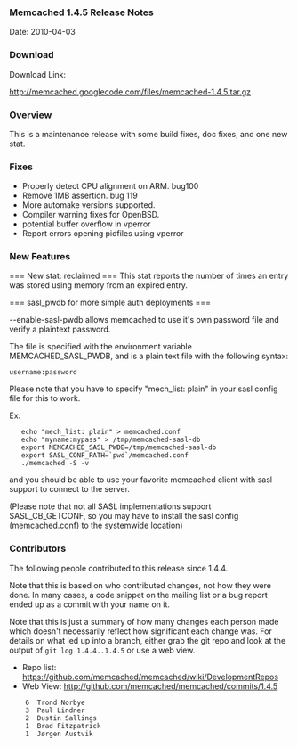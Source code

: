 ### Memcached 1.4.5 Release Notes

Date: 2010-04-03

### Download

Download Link:

http://memcached.googlecode.com/files/memcached-1.4.5.tar.gz


### Overview

This is a maintenance release with some build fixes, doc fixes, and
one new stat.


### Fixes

  * Properly detect CPU alignment on ARM. bug100
  * Remove 1MB assertion. bug 119
  * More automake versions supported.
  * Compiler warning fixes for OpenBSD.
  * potential buffer overflow in vperror
  * Report errors opening pidfiles using vperror


### New Features


=== New stat: reclaimed ===
This stat reports the number of times an entry was stored using memory
from an expired entry.


=== sasl_pwdb for more simple auth deployments ===

--enable-sasl-pwdb allows memcached to use it's own password file and
verify a plaintext password.
    
The file is specified with the environment variable
MEMCACHED_SASL_PWDB, and is a plain text file with the following
syntax:
    
```
username:password
```

Please note that you have to specify "mech_list: plain" in your sasl
config file for this to work.
    
Ex:

```
   echo "mech_list: plain" > memcached.conf
   echo "myname:mypass" > /tmp/memcached-sasl-db
   export MEMCACHED_SASL_PWDB=/tmp/memcached-sasl-db
   export SASL_CONF_PATH=`pwd`/memcached.conf
   ./memcached -S -v
```

and you should be able to use your favorite memcached client with sasl
support to connect to the server.
    
(Please note that not all SASL implementations support
SASL_CB_GETCONF, so you may have to install the sasl config
(memcached.conf) to the systemwide location)


### Contributors

The following people contributed to this release since 1.4.4.

Note that this is based on who contributed changes, not how they were
done.  In many cases, a code snippet on the mailing list or a bug
report ended up as a commit with your name on it.

Note that this is just a summary of how many changes each person made
which doesn't necessarily reflect how significant each change was.
For details on what led up into a branch, either grab the git repo and
look at the output of `git log 1.4.4..1.4.5` or use a web view.

  * Repo list:  https://github.com/memcached/memcached/wiki/DevelopmentRepos
  * Web View: http://github.com/memcached/memcached/commits/1.4.5

```
    6  Trond Norbye
    3  Paul Lindner
    2  Dustin Sallings
    1  Brad Fitzpatrick
    1  Jørgen Austvik
```


